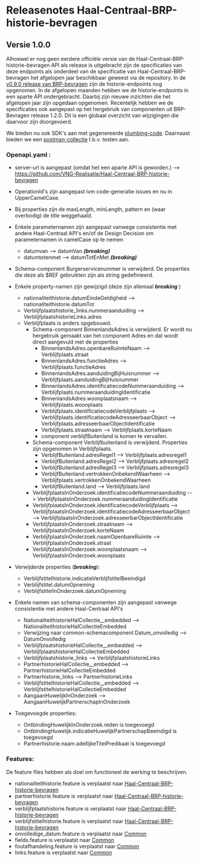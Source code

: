# Releasenotes Haal-Centraal-BRP-historie-bevragen


## Versie 1.0.0

Alhoewel er nog geen eerdere officiële versie van de Haal-Centraal-BRP-historie-bevragen API als release is uitgebracht zijn de specificaties van deze endpoints als onderdeel van de specificatie van Haal-Centraal-BRP-bevragen het afgelopen jaar beschikbaar geweest via de repository. In de [v0.9.0 release van BRP-bevragen](https://github.com/VNG-Realisatie/Haal-Centraal-BRP-bevragen/tree/v0.9.0) zijn de historie-endpoints nog opgenomen. In de afgelopen maanden hebben we de historie-endpoints in een aparte API ondergebracht. Daarbij zijn nieuwe inzichten die het afgelopen jaar zijn opgedaan opgenomen. Recentelijk hebben we de specificaties ook aangepast op het hergebruik van componenten uit BRP-Bevragen release 1.2.0.
Dit is een globaal overzicht van wijzigingen die daarvoor zijn doorgevoerd.

We bieden nu ook SDK's aan met gegenereerde [plumbing-code](./code). Daarnaast bieden we een [postman-collectie](./test) t.b.v. testen aan.

### Openapi.yaml :

- server-url is aangepast (omdat het een aparte API is geworden.) --> https://github.com/VNG-Realisatie/Haal-Centraal-BRP-historie-bevragen
- OperationId's zijn aangepast ivm code-generatie issues en nu in UpperCamelCase.
- Bij properties zijn de maxLength, minLength, pattern en (waar overbodig) de title weggehaald.
- Enkele parameternamen zijn aangepast vanwege consistentie met andere Haal-Centraal API's en/of de Design Decision om parameternamen in camelCase op te nemen  
  - datumvan --> datumVan _**(breaking)**_
  - datumtotenmet --> datumTotEnMet  _**(breaking)**_

- Schema-component Burgerservicenummer is verwijderd. De properties die deze als $REF gebruikten zijn als string gedefinieerd.

- Enkele property-namen zijn gewijzigd (deze zijn allemaal _**breaking**_ )
  - nationaliteithistorie.datumEindeGeldigheid --> nationaliteithistorie.datumTot
  - Verblijfplaatshistorie_links.nummeraanduiding --> VerblijfplaatshistorieLinks.adres
  - Verblijfplaats is anders opgebouwd.
    - Schema-component BinnenlandsAdres is verwijderd. Er wordt nu hergebruik gemaakt van het component Adres en dat wordt direct aangevuld met de properties
      - BinnenlandsAdres.openbareRuimteNaam --> Verblijfplaats.straat
      - BinnenlandsAdres.functieAdres --> Verblijfplaats.functieAdres
      - BinnenlandsAdres.aanduidingBijHuisnummer --> Verblijfplaats.aanduidingBijHuisnummer
      - BinnenlandsAdres.identificatiecodeNummeraanduiding --> Verblijfplaats.nummeraanduidingIdentificatie
      - BinnenlandsAdres.woonplaatsnaam --> Verblijfplaats.woonplaats
      - Verblijfplaats.identificatiecodeVerblijfplaats --> Verblijfplaats.identificatiecodeAdresseerbaarObject --> Verblijfplaats.adresseerbaarObjectIdentificatie
      - Verblijfplaats.straatnaam --> Verblijfplaats.korteNaam
      - component verblijfBuitenland is komen te vervallen.
    - Schema-component Verblijfbuitenland is verwijderd. Properties zijn opgenomen in Verblijfplaats.
      - VerblijfBuitenland.adresRegel1 --> Verblijfplaats.adresregel1
      - VerblijfBuitenland.adresRegel2 --> Verblijfplaats.adresregel2  
      - VerblijfBuitenland.adresRegel3 --> Verblijfplaats.adresregel3  
      - VerblijfBuitenland.vertrokkenOnbekendWaarheen --> Verblijfplaats.vertrokkenOnbekendWaarheen
      - VerblijfBuitenland.land --> Verblijfplaats.land
    - VerblijfplaatsInOnderzoek.identificatiecodeNummeraanduiding --> VerblijfplaatsInOnderzoek.nummeraanduidingIdentificatie
    - VerblijfplaatsInOnderzoek.identificatiecodeVerblijfplaats --> VerblijfplaatsInOnderzoek.identificatiecodeAdresseerbaarObject --> VerblijfplaatsInOnderzoek.adresseerbarObjectIdentificatie
    - VerblijfplaatsInOnderzoek.straatnaam --> VerblijfplaatsInOnderzoek.korteNaam
    - VerblijfplaatsInOnderzoek.naamOpenbareRuimte --> VerblijfplaatsInOnderzoek.straat
    - VerblijfplaatsInOnderzoek.woonplaatsnaam --> VerblijfplaatsInOnderzoek.woonplaats


- Verwijderde properties (_**breaking**_):
  - Verblijfstitelhistorie.indicatieVerblijfstitelBeeindigd
  - Verblijfstitel.datumOpneming
  - VerblijfstitelInOnderzoek.datumOpneming



- Enkele namen van schema-componenten zijn aangepast vanwege consistentie met andere Haal-Centraal API's
  - NationaliteithistorieHalCollectie__embedded --> NationaliteithistorieHalCollectieEmbedded
  - Verwijzing naar common-schemacomponent Datum_onvolledig --> DatumOnvolledig
  - VerblijfplaatshistorieHalCollectie__embedded --> VerblijfplaatshistorieHalCollectieEmbedded
  - Verblijfplaatshistorie_links --> VerblijfplaatshistorieLinks
  - PartnerhistorieHalCollectie__embedded --> PartnerhistorieHalCollectieEmbedded
  - Partnerhistorie_links --> PartnerhistorieLinks
  - VerblijfstitelhistorieHalCollectie__embedded --> VerblijfstitelhistorieHalCollectieEmbedded
  - AangaanHuwelijkInOnderzoek --> AangaanHuwelijkPartnerschapInOnderzoek

- Toegevoegde properties:
  - OntbindingHuwelijkInOnderzoek.reden is toegevoegd
  - OntbindingHuwelijk.indicatieHuwelijkPartnerschapBeeindigd is toegevoegd
  - Partnerhistorie.naam.adellijkeTitelPredikaat is toegevoegd


### Features:

De feature files hebben als doel om functioneel de werking te beschrijven.

- nationaliteithistorie.feature is verplaatst naar [Haal-Centraal-BRP-historie-bevragen](./features)
- partnerhistorie.feature is verplaatst naar [Haal-Centraal-BRP-historie-bevragen](./features)
- verblijfplaatshistorie.feature is verplaatst naar [Haal-Centraal-BRP-historie-bevragen](./features)
- verblijfstitelhistorie.feature is verplaatst naar [Haal-Centraal-BRP-historie-bevragen](./features)
- onvolledige_datum.feature is verplaatst naar [Common](https://github.com/VNG-Realisatie/Haal-Centraal-common/tree/v1.2.0/features)
- fields.feature is verplaatst naar [Common](https://github.com/VNG-Realisatie/Haal-Centraal-common/tree/v1.2.0/features)
- foutafhandeling.feature is verplaatst naar [Common](https://github.com/VNG-Realisatie/Haal-Centraal-common/tree/v1.2.0/features)
- links.feature is verplaatst naar [Common](https://github.com/VNG-Realisatie/Haal-Centraal-common/tree/v1.2.0/features)
